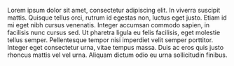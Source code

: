 Lorem ipsum dolor sit amet, consectetur adipiscing elit. In viverra suscipit mattis. Quisque tellus orci, rutrum id egestas non, luctus eget justo. Etiam id mi eget nibh cursus venenatis. Integer accumsan commodo sapien, in facilisis nunc cursus sed. Ut pharetra ligula eu felis facilisis, eget molestie tellus semper. Pellentesque tempor nisi imperdiet velit semper porttitor. Integer eget consectetur urna, vitae tempus massa. Duis ac eros quis justo rhoncus mattis vel vel urna. Aliquam dictum odio eu urna sollicitudin finibus.
